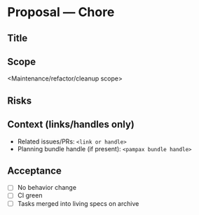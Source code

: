 # Proposal — Chore

## Title
<Short imperative title>

## Scope
<Maintenance/refactor/cleanup scope>

## Risks
<Potential impacts and mitigation>

## Context (links/handles only)
- Related issues/PRs: `<link or handle>`
- Planning bundle handle (if present): `<pampax bundle handle>`

## Acceptance
- [ ] No behavior change
- [ ] CI green
- [ ] Tasks merged into living specs on archive
